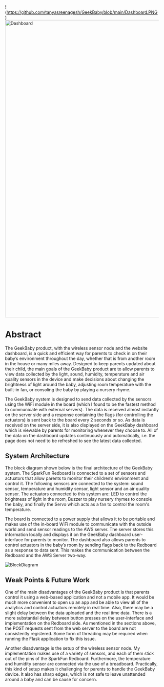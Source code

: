 !(https://github.com/tanyasreenagesh/GeekBaby/blob/main/Dashboard.PNG)<img width="973" alt="Dashboard" src="https://user-images.githubusercontent.com/35225535/120423989-65d8aa00-c320-11eb-8090-4a214f31cd18.PNG">


# Abstract
The GeekBaby product, with the wireless sensor node and the website dashboard, is a quick and efficient way for parents to check in on their baby’s environment throughout the day, whether that is from another room in the house or many miles away. Designed to keep parents updated about their child, the main goals of the GeekBaby product are to allow parents to view data collected by the light, sound, humidity, temperature and air quality sensors in the device and make decisions about changing the brightness of light around the baby, adjusting room temperature with the built-in fan, or consoling the baby by playing a nursery rhyme. 

The GeekBaby system is designed to send data collected by the sensors using the WiFi module in the board (which I found to be the fastest method to communicate with external servers). The data is received almost instantly on the server side and a response containing the flags (for controlling the actuators) is sent back to the board every 2 seconds or so. As data is received on the server side, it is also displayed on the GeekBaby dashboard which is viewable by parents for monitoring whenever they choose to. All of the data on the dashboard updates continuously and automatically, i.e. the page does not need to be refreshed to see the latest data collected.

## System Architecture

The block diagram shown below is the final architecture of the GeekBaby system. The SparkFun Redboard is connected to a set of sensors and actuators that allow parents to monitor their children’s environment and control it. The following sensors are connected to the system: sound sensor, temperature and humidity sensor, light sensor and an air quality sensor. The actuators connected to this system are: LED to control the brightness of light in the room, Buzzer to play nursery rhymes to console the baby, and finally the Servo which acts as a fan to control the room's temperature. 

The board is connected to a power supply that allows it to be portable and makes use of the in-board WiFi module to communicate with the outside world and send sensor readings to the AWS server. The server stores this information locally and displays it on the GeekBaby dashboard user-interface for parents to monitor. The dashboard also allows parents to control actuators in the baby’s room by sending flags back to the Redboard as a response to data sent. This makes the communication between the Redboard and the AWS Server two-way. 

![BlockDiagram](https://user-images.githubusercontent.com/35225535/120424219-c7991400-c320-11eb-9e84-c713eb747683.png)


## Weak Points & Future Work

One of the main disadvantages of the GeekBaby product is that parents control it using a web-based application and not a mobile app. It would be much more convenient to open up an app and be able to view all of the analytics and control actuators remotely in real time. Also, there may be a slight delay between the data uploaded and the real time data. There is a more substantial delay between button presses on the user-interface and implementation on the Redboard side. As mentioned in the sections above, the POST requests sent from the web server to the board are not consistently registered. Some form of threading may be required when running the Flask application to fix this issue.

Another disadvantage is the setup of the wireless sensor node. My implementation makes use of a variety of sensors, and each of them stick out of the pins of the SparkFun Redboard. Furthermore, the temperature and humidity sensor are connected via the use of a breadboard. Practically, this kind of setup makes it challenging for parents to handle the GeekBaby device. It also has sharp edges, which is not safe to leave unattended around a baby and can be cause for concern.

